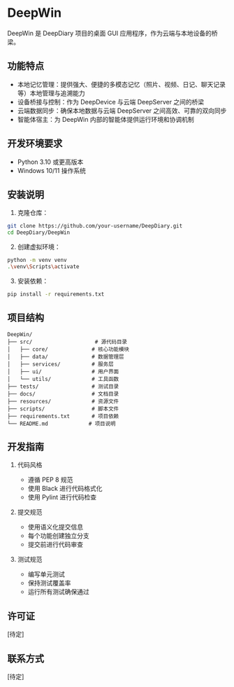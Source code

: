 # DeepWin

DeepWin 是 DeepDiary 项目的桌面 GUI 应用程序，作为云端与本地设备的桥梁。

## 功能特点

- 本地记忆管理：提供强大、便捷的多模态记忆（照片、视频、日记、聊天记录等）本地管理与追溯能力
- 设备桥接与控制：作为 DeepDevice 与云端 DeepServer 之间的桥梁
- 云端数据同步：确保本地数据与云端 DeepServer 之间高效、可靠的双向同步
- 智能体宿主：为 DeepWin 内部的智能体提供运行环境和协调机制

## 开发环境要求

- Python 3.10 或更高版本
- Windows 10/11 操作系统

## 安装说明

1. 克隆仓库：

```bash
git clone https://github.com/your-username/DeepDiary.git
cd DeepDiary/DeepWin
```

2. 创建虚拟环境：

```bash
python -m venv venv
.\venv\Scripts\activate
```

3. 安装依赖：

```bash
pip install -r requirements.txt
```

## 项目结构

```
DeepWin/
├── src/                    # 源代码目录
│   ├── core/              # 核心功能模块
│   ├── data/              # 数据管理层
│   ├── services/          # 服务层
│   ├── ui/                # 用户界面
│   └── utils/             # 工具函数
├── tests/                 # 测试目录
├── docs/                  # 文档目录
├── resources/             # 资源文件
├── scripts/               # 脚本文件
├── requirements.txt       # 项目依赖
└── README.md             # 项目说明
```

## 开发指南

1. 代码风格

   - 遵循 PEP 8 规范
   - 使用 Black 进行代码格式化
   - 使用 Pylint 进行代码检查

2. 提交规范

   - 使用语义化提交信息
   - 每个功能创建独立分支
   - 提交前进行代码审查

3. 测试规范
   - 编写单元测试
   - 保持测试覆盖率
   - 运行所有测试确保通过

## 许可证

[待定]

## 联系方式

[待定]
